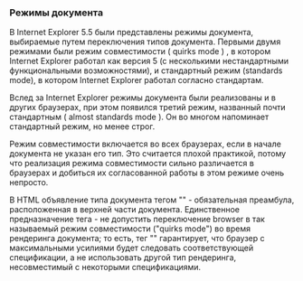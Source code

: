 ### Режимы документа
В Internet Explorer 5.5 были представлены режимы документа, выбираемые путем переключения типов документа. Первыми двумя режимами были режим совместимости ( quirks mode ) , в котором Internet Explorer работал как версия 5 (с несколькими нестандартными функциональными возможностями), и стандартный режим (standards mode), в котором Internet Explorer работал согласно стандартам.

Вслед за Internet Explorer режимы документа были реализованы и в других браузерах, при этом появился третий режим, названный почти стандартным ( almost standards mode ). Он во многом напоминает стандартный режим, но менее строг.

Режим совместимости включается во всех браузерах, если в начале документа не указан его тип. Это считается плохой практикой, потому что реализация режима совместимости сильно различается в браузерах и добиться их согласованной работы в этом режиме очень непросто.

В HTML объявление типа документа тегом "<!DOCTYPE html>" - обязательная преамбула, расположенная в верхней части документа. Единственное предназначение тега - не допустить переключение browser в так называемый режим совместимости ("quirks mode") во время рендеринга документа; то есть, тег "<!DOCTYPE html>" гарантирует, что браузер с максимальными усилиями будет следовать соответствующей спецификации, а не использовать другой тип рендеринга, несовместимый с некоторыми спецификациями.